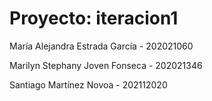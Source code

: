 # Proyecto: iteracion1

María Alejandra Estrada García - 202021060

Marilyn Stephany Joven Fonseca - 202021346

Santiago Martínez Novoa - 202112020
